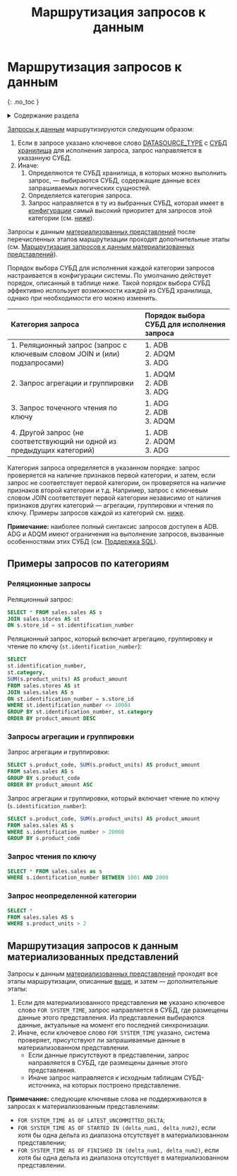 ﻿---
layout: default
title: Маршрутизация запросов к данным
nav_order: 1
parent: Запрос данных
grand_parent: Работа с системой
has_children: false
has_toc: false
---

# Маршрутизация запросов к данным
{: .no_toc }

<details markdown="block">
  <summary>
    Содержание раздела
  </summary>
  {: .text-delta }
1. TOC
{:toc}
</details>

[Запросы к данным](../../data_reading/data_reading.md) маршрутизируются следующим образом:
1.  Если в запросе указано ключевое слово [DATASOURCE_TYPE](../../../reference/sql_plus_requests/SELECT/SELECT.md#param_datasource_type) 
    с [СУБД](../../../introduction/supported_DBMS/supported_DBMS.md) 
    [хранилища](../../../overview/main_concepts/data_storage/data_storage.md)
    для исполнения запроса, запрос направляется в указанную СУБД.
2.  Иначе:
    1. Определяются те СУБД хранилища, в которых можно выполнить запрос, — выбираются СУБД, содержащие 
       данные всех запрашиваемых логических сущностей.
    2. Определяется категория запроса.      
    3. Запрос направляется в ту из выбранных СУБД, которая имеет в [конфигурации](../../../maintenance/configuration/configuration.md) 
       самый высокий приоритет для запросов этой категории (см. [ниже](#tab_default_routing)).

Запросы к данным [материализованных представлений](../../../overview/main_concepts/materialized_view/materialized_view.md) 
после перечисленных этапов маршрутизации проходят дополнительные этапы 
(см. [Маршрутизация запросов к данным материализованных представлений](#маршрутизация-запросов-к-данным-материализованных-представлений)). 

Порядок выбора СУБД для исполнения каждой категории запросов настраивается в конфигурации системы.
По умолчанию действует порядок, описанный в таблице ниже. Такой порядок выбора СУБД эффективно 
использует возможности каждой из СУБД хранилища, однако при необходимости его можно изменить.
<a id="tab_default_routing"></a>

| Категория запроса | Порядок выбора СУБД для исполнения запроса 
|:-|:-
| 1. Реляционный запрос (запрос с ключевым словом JOIN и (или) подзапросами) | 1. ADB<br>2. ADQM<br>3. ADG
| 2. Запрос агрегации и группировки | 1. ADQM<br>2. ADB<br>3. ADG
| 3. Запрос точечного чтения по ключу | 1. ADG<br>2. ADB<br>3. ADQM
| 4. Другой запрос (не соответствующий ни одной из предыдущих категорий) | 1. ADB<br>2. ADQM<br>3. ADG

Категория запроса определяется в указанном порядке: запрос проверяется на наличие признаков первой категории, 
и затем, если запрос не соответствует первой категории, он проверяется на наличие признаков второй категории и т.д. 
Например, запрос с ключевым словом JOIN соответствует первой категории независимо от наличия признаков других категорий — 
агрегации, группировки и чтения по ключу. Примеры запросов каждой из категорий см. [ниже](#примеры-запросов-по-категориям).

**Примечание:** наиболее полный синтаксис запросов доступен в ADB. ADG и ADQM имеют ограничения 
на выполнение запросов, вызванные особенностями этих СУБД (см. [Поддержка SQL](../../../reference/sql_support/sql_support.md)).

## Примеры запросов по категориям

### Реляционные запросы

Реляционный запрос:
```sql
SELECT * FROM sales.sales AS s
JOIN sales.stores AS st
ON s.store_id = st.identification_number
```

Реляционный запрос, который включает агрегацию, группировку и чтение по ключу (`st.identification_number`):
```sql
SELECT
st.identification_number,
st.category,
SUM(s.product_units) AS product_amount
FROM sales.stores AS st
JOIN sales.sales AS s
ON st.identification_number = s.store_id
WHERE st.identification_number <> 10004
GROUP BY st.identification_number, st.category
ORDER BY product_amount DESC
```

### Запросы агрегации и группировки

Запрос агрегации и группировки:
```sql
SELECT s.product_code, SUM(s.product_units) AS product_amount
FROM sales.sales AS s
GROUP BY s.product_code
ORDER BY product_amount ASC
```

Запрос агрегации и группировки, который включает чтение по ключу (`s.identification_number`):
```sql
SELECT s.product_code, SUM(s.product_units) AS product_amount
FROM sales.sales AS s
WHERE s.identification_number > 20000
GROUP BY s.product_code
```

### Запрос чтения по ключу

```sql
SELECT * FROM sales.sales as s
WHERE s.identification_number BETWEEN 1001 AND 2000
```

### Запрос неопределенной категории

```sql
SELECT *
FROM sales.sales AS s
WHERE s.product_units > 2  
```

<a id="sect_mat_view_routing"></a>
## Маршрутизация запросов к данным материализованных представлений

Запросы к данным [материализованных представлений](../../../overview/main_concepts/materialized_view/materialized_view.md) 
проходят все этапы маршрутизации, описанные [выше](#top), и затем — дополнительные этапы:
1. Если для материализованного представления **не** указано ключевое слово `FOR SYSTEM_TIME`, запрос направляется в СУБД, 
   где размещены данные этого представления. Из представления выбираются данные, актуальные на момент его 
   последней синхронизации.
2. Иначе, если ключевое слово `FOR SYSTEM_TIME` указано, система проверяет, присутствуют ли запрашиваемые данные 
   в материализованном представлении.
   * Если данные присутствуют в представлении, запрос направляется в СУБД, где размещены данные этого представления.
   * Иначе запрос направляется к исходным таблицам СУБД-источника, на которых построено представление.
    
**Примечание:** следующие ключевые слова не поддерживаются в запросах к материализованным представлениям:
* `FOR SYSTEM_TIME AS OF LATEST_UNCOMMITTED_DELTA`;
* `FOR SYSTEM_TIME AS OF STARTED IN (delta_num1, delta_num2)`, если хотя бы одна дельта из диапазона отсутствует в 
  материализованном представлении;
* `FOR SYSTEM_TIME AS OF FINISHED IN (delta_num1, delta_num2)`, если хотя бы одна дельта из диапазона отсутствует в
  материализованном представлении.